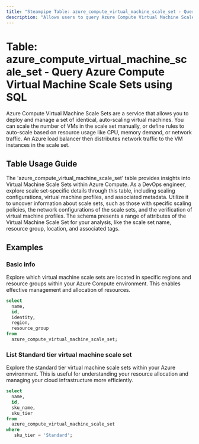 ```yaml
---
title: "Steampipe Table: azure_compute_virtual_machine_scale_set - Query Azure Compute Virtual Machine Scale Sets using SQL"
description: "Allows users to query Azure Compute Virtual Machine Scale Sets."
---
```


# Table: azure_compute_virtual_machine_scale_set - Query Azure Compute Virtual Machine Scale Sets using SQL

Azure Compute Virtual Machine Scale Sets are a service that allows you to deploy and manage a set of identical, auto-scaling virtual machines. You can scale the number of VMs in the scale set manually, or define rules to auto-scale based on resource usage like CPU, memory demand, or network traffic. An Azure load balancer then distributes network traffic to the VM instances in the scale set.

## Table Usage Guide

The 'azure_compute_virtual_machine_scale_set' table provides insights into Virtual Machine Scale Sets within Azure Compute. As a DevOps engineer, explore scale set-specific details through this table, including scaling configurations, virtual machine profiles, and associated metadata. Utilize it to uncover information about scale sets, such as those with specific scaling policies, the network configurations of the scale sets, and the verification of virtual machine profiles. The schema presents a range of attributes of the Virtual Machine Scale Set for your analysis, like the scale set name, resource group, location, and associated tags.

## Examples

### Basic info
Explore which virtual machine scale sets are located in specific regions and resource groups within your Azure Compute environment. This enables effective management and allocation of resources.

```sql
select
  name,
  id,
  identity,
  region,
  resource_group
from
  azure_compute_virtual_machine_scale_set;
```

### List Standard tier virtual machine scale set
Explore the standard tier virtual machine scale sets within your Azure environment. This is useful for understanding your resource allocation and managing your cloud infrastructure more efficiently.

```sql
select
  name,
  id,
  sku_name,
  sku_tier
from
  azure_compute_virtual_machine_scale_set
where
   sku_tier = 'Standard';
```